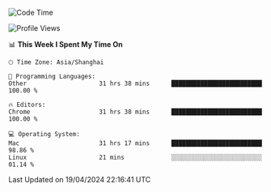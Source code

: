 <!--START_SECTION:waka-->
![Code Time](http://img.shields.io/badge/Code%20Time-2%2C182%20hrs%2019%20mins-blue)

![Profile Views](http://img.shields.io/badge/Profile%20Views-0-blue)

📊 **This Week I Spent My Time On** 

```text
🕑︎ Time Zone: Asia/Shanghai

💬 Programming Languages: 
Other                    31 hrs 38 mins      █████████████████████████   100.00 % 

🔥 Editors: 
Chrome                   31 hrs 38 mins      █████████████████████████   100.00 % 

💻 Operating System: 
Mac                      31 hrs 17 mins      █████████████████████████   98.86 % 
Linux                    21 mins             ░░░░░░░░░░░░░░░░░░░░░░░░░   01.14 % 
```


 Last Updated on 19/04/2024 22:16:41 UTC
<!--END_SECTION:waka-->